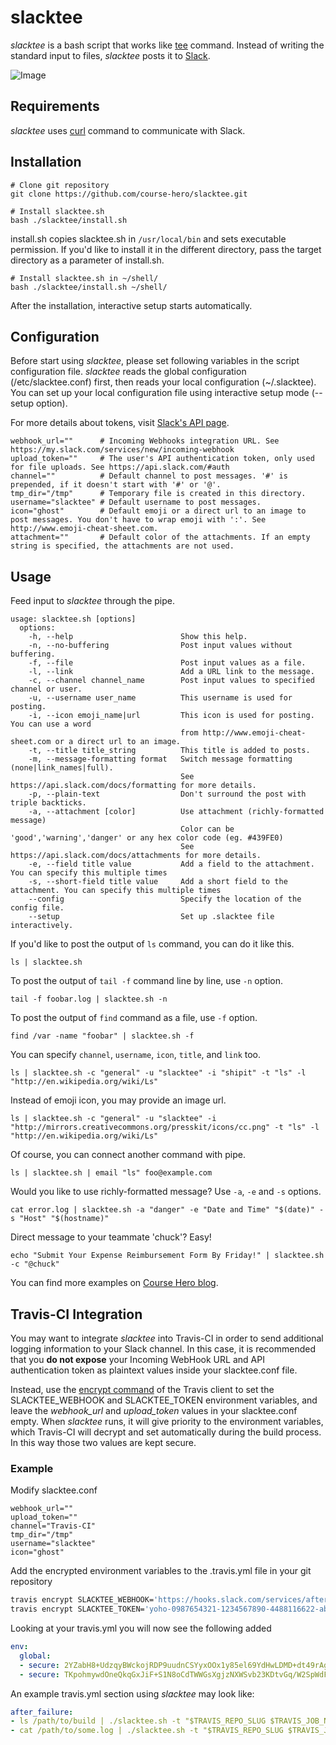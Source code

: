 # slacktee #

*slacktee* is a bash script that works like [tee](http://en.wikipedia.org/wiki/Tee_(command)) command.
Instead of writing the standard input to files, *slacktee* posts it to [Slack](https://slack.com/).

![Image](https://github.com/course-hero/slacktee/blob/slacktee-readme-images/slacktee_demo.gif)

Requirements
------------

*slacktee* uses [curl](http://curl.haxx.se/) command to communicate with Slack.

Installation
------------

```
# Clone git repository
git clone https://github.com/course-hero/slacktee.git

# Install slacktee.sh
bash ./slacktee/install.sh
```

install.sh copies slacktee.sh in `/usr/local/bin` and sets executable permission. If you'd like to install it in the different directory, pass the target directory as a parameter of install.sh.

```
# Install slacktee.sh in ~/shell/
bash ./slacktee/install.sh ~/shell/
```
After the installation, interactive setup starts automatically.

Configuration
------------

Before start using *slacktee*, please set following variables in the script configuration file.
*slacktee* reads the global configuration (/etc/slacktee.conf) first, then reads your local configuration (~/.slacktee).
You can set up your local configuration file using interactive setup mode (--setup option).

For more details about tokens, visit [Slack's API page](https://api.slack.com/).

```
webhook_url=""      # Incoming Webhooks integration URL. See https://my.slack.com/services/new/incoming-webhook
upload_token=""     # The user's API authentication token, only used for file uploads. See https://api.slack.com/#auth
channel=""          # Default channel to post messages. '#' is prepended, if it doesn't start with '#' or '@'.
tmp_dir="/tmp"      # Temporary file is created in this directory.
username="slacktee" # Default username to post messages.
icon="ghost"        # Default emoji or a direct url to an image to post messages. You don't have to wrap emoji with ':'. See http://www.emoji-cheat-sheet.com.
attachment=""       # Default color of the attachments. If an empty string is specified, the attachments are not used.
```

Usage
------------
Feed input to *slacktee* through the pipe.

```
usage: slacktee.sh [options]
  options:
    -h, --help                        Show this help.
    -n, --no-buffering                Post input values without buffering.
    -f, --file                        Post input values as a file.
    -l, --link                        Add a URL link to the message.
    -c, --channel channel_name        Post input values to specified channel or user.
    -u, --username user_name          This username is used for posting.
    -i, --icon emoji_name|url         This icon is used for posting. You can use a word
                                      from http://www.emoji-cheat-sheet.com or a direct url to an image.
    -t, --title title_string          This title is added to posts.
    -m, --message-formatting format   Switch message formatting (none|link_names|full).
                                      See https://api.slack.com/docs/formatting for more details.
    -p, --plain-text                  Don't surround the post with triple backticks.
    -a, --attachment [color]          Use attachment (richly-formatted message)
                                      Color can be 'good','warning','danger' or any hex color code (eg. #439FE0)
                                      See https://api.slack.com/docs/attachments for more details.
    -e, --field title value           Add a field to the attachment. You can specify this multiple times
    -s, --short-field title value     Add a short field to the attachment. You can specify this multiple times
    --config                          Specify the location of the config file.
    --setup                           Set up .slacktee file interactively.
```

If you'd like to post the output of `ls` command, you can do it like this.

```
ls | slacktee.sh
```

To post the output of `tail -f` command line by line, use `-n` option.

```
tail -f foobar.log | slacktee.sh -n
```

To post the output of `find` command as a file, use `-f` option.

```
find /var -name "foobar" | slacktee.sh -f
```

You can specify `channel`, `username`, `icon`, `title`, and `link` too.

```
ls | slacktee.sh -c "general" -u "slacktee" -i "shipit" -t "ls" -l "http://en.wikipedia.org/wiki/Ls"
```

Instead of emoji icon, you may provide an image url.

```
ls | slacktee.sh -c "general" -u "slacktee" -i "http://mirrors.creativecommons.org/presskit/icons/cc.png" -t "ls" -l "http://en.wikipedia.org/wiki/Ls"
```

Of course, you can connect another command with pipe.

```
ls | slacktee.sh | email "ls" foo@example.com
```

Would you like to use richly-formatted message? Use `-a`, `-e` and `-s` options.

```
cat error.log | slacktee.sh -a "danger" -e "Date and Time" "$(date)" -s "Host" "$(hostname)"
```

Direct message to your teammate 'chuck'? Easy!

```
echo "Submit Your Expense Reimbursement Form By Friday!" | slacktee.sh -c "@chuck"
```

You can find more examples on [Course Hero blog](http://www.coursehero.com/blog/2015/04/09/why-we-built-slacktee-a-custom-slack-integration/).

Travis-CI Integration
---------------------

You may want to integrate *slacktee* into Travis-CI in order to send additional
logging information to your Slack channel. In this case, it is recommended that
you **do not expose** your Incoming WebHook URL and API authentication token as
plaintext values inside your slacktee.conf file.

Instead, use the [encrypt command](https://github.com/travis-ci/travis.rb#encrypt)
of the Travis client to set the SLACKTEE\_WEBHOOK and SLACKTEE\_TOKEN
environment variables, and leave the *webhook_url* and *upload_token* values
in your slacktee.conf empty. When *slacktee* runs, it will give priority to the
environment variables, which Travis-CI will decrypt and set automatically during
the build process. In this way those two values are kept secure.

### Example

Modify slacktee.conf
```
webhook_url=""
upload_token=""
channel="Travis-CI"
tmp_dir="/tmp"
username="slacktee"
icon="ghost"
```

Add the encrypted environment variables to the .travis.yml file in your git
repository
```bash
travis encrypt SLACKTEE_WEBHOOK='https://hooks.slack.com/services/afternoonTEE/BMP2vsT72/ohNoDontTellUs' --add
travis encrypt SLACKTEE_TOKEN='yoho-0987654321-1234567890-4488116622-abc123' --add
```

Looking at your travis.yml you will now see the following added
```yaml
env:
  global:
  - secure: 2YZabH8+UdzqyBWckojRDP9uudnCSYyxOOx1y85el69YdHwLDMD+dt49rAgIrmCWsWCWpUZ0ZRWV8vU2VFMffIhmikiqG7VoKHuN5PyY8qBwr9hq/ZI8gdwgjgfRIGtv/U89BTjMmc1g/6nJkSvMtiSUSK3Lopg0JCyuZsiyhzs=
  - secure: TKpohmywdOneQkqGxJiF+S1N8oCdTWWGsXgjzNXWSvb23KDtvGq/W2SpWdFdwEHC9Y8NymoAPYRSW8MUQoiJ7NaQ1eZQuyx6/orjHpIgqiAuHrOSaMagzpKVG6Gtb87qDgov65ZOasyex1OtPQdfFtZBX67B6IVXkRPV+IA/+UX=
```

An example travis.yml section using *slacktee* may look like:
```yaml
after_failure:
- ls /path/to/build | ./slacktee.sh -t "$TRAVIS_REPO_SLUG $TRAVIS_JOB_NUMBER build directory"
- cat /path/to/some.log | ./slacktee.sh -t "$TRAVIS_REPO_SLUG $TRAVIS_JOB_NUMBER some.log"
```
